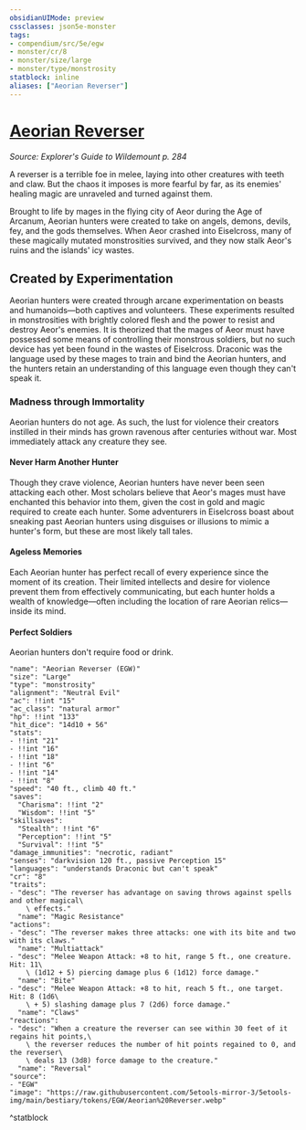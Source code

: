 ```yaml
---
obsidianUIMode: preview
cssclasses: json5e-monster
tags:
- compendium/src/5e/egw
- monster/cr/8
- monster/size/large
- monster/type/monstrosity
statblock: inline
aliases: ["Aeorian Reverser"]
---
```

# [Aeorian Reverser](Mechanics\bestiary\monstrosity/aeorian-reverser-egw.md)
*Source: Explorer's Guide to Wildemount p. 284*  

A reverser is a terrible foe in melee, laying into other creatures with teeth and claw. But the chaos it imposes is more fearful by far, as its enemies' healing magic are unraveled and turned against them.

Brought to life by mages in the flying city of Aeor during the Age of Arcanum, Aeorian hunters were created to take on angels, demons, devils, fey, and the gods themselves. When Aeor crashed into Eiselcross, many of these magically mutated monstrosities survived, and they now stalk Aeor's ruins and the islands' icy wastes.

## Created by Experimentation

Aeorian hunters were created through arcane experimentation on beasts and humanoids—both captives and volunteers. These experiments resulted in monstrosities with brightly colored flesh and the power to resist and destroy Aeor's enemies. It is theorized that the mages of Aeor must have possessed some means of controlling their monstrous soldiers, but no such device has yet been found in the wastes of Eiselcross. Draconic was the language used by these mages to train and bind the Aeorian hunters, and the hunters retain an understanding of this language even though they can't speak it.

### Madness through Immortality

Aeorian hunters do not age. As such, the lust for violence their creators instilled in their minds has grown ravenous after centuries without war. Most immediately attack any creature they see.

#### Never Harm Another Hunter

Though they crave violence, Aeorian hunters have never been seen attacking each other. Most scholars believe that Aeor's mages must have enchanted this behavior into them, given the cost in gold and magic required to create each hunter. Some adventurers in Eiselcross boast about sneaking past Aeorian hunters using disguises or illusions to mimic a hunter's form, but these are most likely tall tales.

#### Ageless Memories

Each Aeorian hunter has perfect recall of every experience since the moment of its creation. Their limited intellects and desire for violence prevent them from effectively communicating, but each hunter holds a wealth of knowledge—often including the location of rare Aeorian relics—inside its mind.

#### Perfect Soldiers

Aeorian hunters don't require food or drink.

```statblock
"name": "Aeorian Reverser (EGW)"
"size": "Large"
"type": "monstrosity"
"alignment": "Neutral Evil"
"ac": !!int "15"
"ac_class": "natural armor"
"hp": !!int "133"
"hit_dice": "14d10 + 56"
"stats":
- !!int "21"
- !!int "16"
- !!int "18"
- !!int "6"
- !!int "14"
- !!int "8"
"speed": "40 ft., climb 40 ft."
"saves":
  "Charisma": !!int "2"
  "Wisdom": !!int "5"
"skillsaves":
  "Stealth": !!int "6"
  "Perception": !!int "5"
  "Survival": !!int "5"
"damage_immunities": "necrotic, radiant"
"senses": "darkvision 120 ft., passive Perception 15"
"languages": "understands Draconic but can't speak"
"cr": "8"
"traits":
- "desc": "The reverser has advantage on saving throws against spells and other magical\
    \ effects."
  "name": "Magic Resistance"
"actions":
- "desc": "The reverser makes three attacks: one with its bite and two with its claws."
  "name": "Multiattack"
- "desc": "Melee Weapon Attack: +8 to hit, range 5 ft., one creature. Hit: 11\
    \ (1d12 + 5) piercing damage plus 6 (1d12) force damage."
  "name": "Bite"
- "desc": "Melee Weapon Attack: +8 to hit, reach 5 ft., one target. Hit: 8 (1d6\
    \ + 5) slashing damage plus 7 (2d6) force damage."
  "name": "Claws"
"reactions":
- "desc": "When a creature the reverser can see within 30 feet of it regains hit points,\
    \ the reverser reduces the number of hit points regained to 0, and the reverser\
    \ deals 13 (3d8) force damage to the creature."
  "name": "Reversal"
"source":
- "EGW"
"image": "https://raw.githubusercontent.com/5etools-mirror-3/5etools-img/main/bestiary/tokens/EGW/Aeorian%20Reverser.webp"
```
^statblock